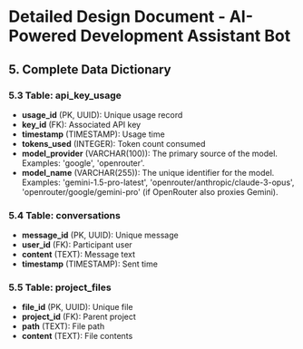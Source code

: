 # Detailed Design Document - AI-Powered Development Assistant Bot

## 5. Complete Data Dictionary
### 5.3 Table: api_key_usage
- **usage_id** (PK, UUID): Unique usage record
- **key_id** (FK): Associated API key
- **timestamp** (TIMESTAMP): Usage time
- **tokens_used** (INTEGER): Token count consumed
- **model_provider** (VARCHAR(100)): The primary source of the model. Examples: 'google', 'openrouter'.
- **model_name** (VARCHAR(255)): The unique identifier for the model. Examples: 'gemini-1.5-pro-latest', 'openrouter/anthropic/claude-3-opus', 'openrouter/google/gemini-pro' (if OpenRouter also proxies Gemini).

### 5.4 Table: conversations
- **message_id** (PK, UUID): Unique message
- **user_id** (FK): Participant user
- **content** (TEXT): Message text
- **timestamp** (TIMESTAMP): Sent time

### 5.5 Table: project_files
- **file_id** (PK, UUID): Unique file
- **project_id** (FK): Parent project
- **path** (TEXT): File path
- **content** (TEXT): File contents